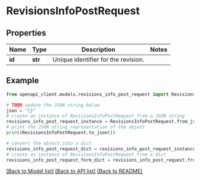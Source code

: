 # RevisionsInfoPostRequest


## Properties

Name | Type | Description | Notes
------------ | ------------- | ------------- | -------------
**id** | **str** | Unique identifier for the revision. | 

## Example

```python
from openapi_client.models.revisions_info_post_request import RevisionsInfoPostRequest

# TODO update the JSON string below
json = "{}"
# create an instance of RevisionsInfoPostRequest from a JSON string
revisions_info_post_request_instance = RevisionsInfoPostRequest.from_json(json)
# print the JSON string representation of the object
print(RevisionsInfoPostRequest.to_json())

# convert the object into a dict
revisions_info_post_request_dict = revisions_info_post_request_instance.to_dict()
# create an instance of RevisionsInfoPostRequest from a dict
revisions_info_post_request_form_dict = revisions_info_post_request.from_dict(revisions_info_post_request_dict)
```
[[Back to Model list]](../README.md#documentation-for-models) [[Back to API list]](../README.md#documentation-for-api-endpoints) [[Back to README]](../README.md)


